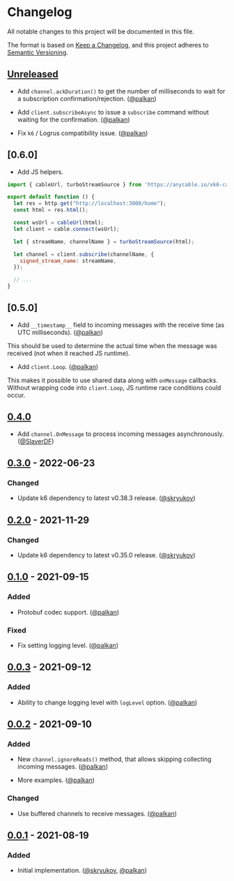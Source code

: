 # Changelog

All notable changes to this project will be documented in this file.

The format is based on [Keep a Changelog],
and this project adheres to [Semantic Versioning].

## [Unreleased]

- Add `channel.ackDuration()` to get the number of milliseconds to wait for a subscription confirmation/rejection. ([@palkan][])

- Add `client.subscribeAsync` to issue a `subscribe` command without waiting for the confirmation. ([@palkan][])

- Fix `k6` / Logrus compatibility issue. ([@palkan][])

## [0.6.0]

- Add JS helpers.

```js
import { cableUrl, turboStreamSource } from 'https://anycable.io/xk6-cable/jslib/k6-rails/0.1.0/index.js'

export default function () {
  let res = http.get("http://localhost:3000/home");
  const html = res.html();

  const wsUrl = cableUrl(html);
  let client = cable.connect(wsUrl);

  let { streamName, channelName } = turboStreamSource(html);

  let channel = client.subscribe(channelName, {
    signed_stream_name: streamName,
  });

  // ...
}
```

## [0.5.0]

- Add `__timestamp__` field to incoming messages with the receive time (as UTC milliseconds). ([@palkan][])

This should be used to determine the actual time when the message was received (not when it reached JS runtime).

- Add `client.Loop`. ([@palkan][])

This makes it possible to use shared data along with `onMessage` callbacks.
Without wrapping code into `client.Loop`, JS runtime race conditions could occur.

## [0.4.0]

- Add `channel.OnMessage` to process incoming messages asynchronously. ([@SlayerDF][])

## [0.3.0] - 2022-06-23

### Changed

- Update k6 dependency to latest v0.38.3 release. ([@skryukov])

## [0.2.0] - 2021-11-29

### Changed

- Update k6 dependency to latest v0.35.0 release. ([@skryukov])

## [0.1.0] - 2021-09-15

### Added

- Protobuf codec support. ([@palkan])

### Fixed

- Fix setting logging level. ([@palkan])

## [0.0.3] - 2021-09-12

### Added

- Ability to change logging level with `logLevel` option. ([@palkan])

## [0.0.2] - 2021-09-10

### Added

- New `channel.ignoreReads()` method, that allows skipping collecting incoming messages. ([@palkan])

- More examples. ([@palkan])

### Changed

- Use buffered channels to receive messages. ([@palkan])

## [0.0.1] - 2021-08-19

### Added

- Initial implementation. ([@skryukov], [@palkan])

[@skryukov]: https://github.com/skryukov
[@palkan]: https://github.com/palkan
[@SlayerDF]: https://github.com/SlayerDF

[Unreleased]: https://github.com/anycable/xk6-cable/compare/v0.4.0...HEAD
[0.4.0]: https://github.com/anycable/xk6-cable/compare/v0.3.0...v0.4.0
[0.3.0]: https://github.com/anycable/xk6-cable/compare/v0.2.0...v0.3.0
[0.2.0]: https://github.com/anycable/xk6-cable/compare/v0.1.0...v0.2.0
[0.1.0]: https://github.com/anycable/xk6-cable/compare/v0.0.3...v0.1.0
[0.0.3]: https://github.com/anycable/xk6-cable/compare/v0.0.2...v0.0.3
[0.0.2]: https://github.com/anycable/xk6-cable/compare/v0.0.1...v0.0.2
[0.0.1]: https://github.com/anycable/xk6-cable/releases/tag/v0.0.1

[Keep a Changelog]: https://keepachangelog.com/en/1.0.0/
[Semantic Versioning]: https://semver.org/spec/v2.0.0.html
